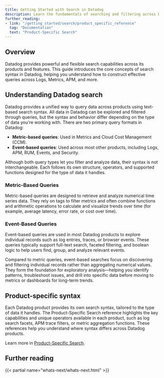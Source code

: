 ```yaml
---
title: Getting Started with Search in Datadog
description: Learn the fundamentals of searching and filtering across Datadog products
further_reading:
- link: "/getting_started/search/product_specific_reference"
  tag: "Documentation"
  text: "Product-Specific Search"
---
```


## Overview

Datadog provides powerful and flexible search capabilities across its products and features. This guide introduces the core concepts of search syntax in Datadog, helping you understand how to construct effective queries across Logs, Metrics, APM, and more.


## Understanding Datadog search

Datadog provides a unified way to query data across products using text-based search syntax. All data in Datadog can be explored and filtered through queries, but the syntax and behavior differ depending on the type of data you're working with. There are two primary query formats in Datadog:
- **Metric-based queries**: Used in Metrics and Cloud Cost Management (CCM).
- **Event-based queries**: Used across most other products, including Logs, APM, RUM, Events, and Security.

Although both query types let you filter and analyze data, their syntax is not interchangeable. Each follows its own structure, operators, and supported functions designed for the type of data it handles.

### Metric-Based Queries

Metric-based queries are designed to retrieve and analyze numerical time series data. They rely on tags to filter metrics and often combine functions and arithmetic operations to calculate and visualize trends over time (for example, average latency, error rate, or cost over time).

### Event-Based Queries

Event-based queries are used in most Datadog products to explore individual records such as log entries, traces, or browser events. These queries typically support full-text search, faceted filtering, and boolean logic to help users find, group, and analyze relevant events.

Compared to metric queries, event-based searches focus on discovering and filtering individual records rather than aggregating numerical values. They form the foundation for exploratory analysis—helping you identify patterns, troubleshoot issues, and drill into specific data before moving to metrics or dashboards for long-term trends.

## Product-specific syntax

Each Datadog product provides its own search syntax, tailored to the type of data it handles. The Product-Specific Search reference highlights the key capabilities and unique operators available in each product, such as log search facets, APM trace filters, or metric aggregation functions. These references help you understand where syntax differs across Datadog products.

Learn more in [Product-Specific Search][1].

## Further reading

{{< partial name="whats-next/whats-next.html" >}}

[1]: /getting_started/search/product_specific_reference